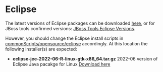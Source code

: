 # Eclipse
The latest versions of Eclipse packages can be downloaded [here](https://www.eclipse.org/downloads/packages/), or for JBoss tools confirmed versions: [JBoss Tools Eclipse Versions](https://tools.jboss.org/downloads/overview.html).

However, you should change the Eclipse install scripts in [commonScripts/opensource/eclipse](../../../commonScripts/opensource/eclipse) accordingly.
At this location the following installer(s) are expected:
+  **eclipse-jee-2022-06-R-linux-gtk-x86_64.tar.gz** 2022-06 version of Eclipse Java pacakge for Linux [Download here](https://www.eclipse.org/downloads/download.php?file=/technology/epp/downloads/release/2022-06/R/eclipse-jee-2022-06-R-linux-gtk-x86_64.tar.gz)